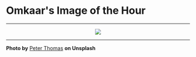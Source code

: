 # Omkaar's Image of the Hour

---

<div align="center">

<a href="https://unsplash.com/photos/ancient-japanese-architecture-lines-a-city-street-nPa9pNZnE_c">
  <img src="https://images.unsplash.com/photo-1741851373505-c07b8a723560?crop=entropy&cs=tinysrgb&fit=max&fm=jpg&ixid=M3w3NjA2Nzh8MHwxfHJhbmRvbXx8fHx8fHx8fDE3NTUyMDE2MDB8&ixlib=rb-4.1.0&q=80&w=1080" style="max-width:100%; height:auto;">
</a>



</div>

---

**Photo by** [Peter Thomas](https://unsplash.com/@lifeof_peter_) **on Unsplash**
